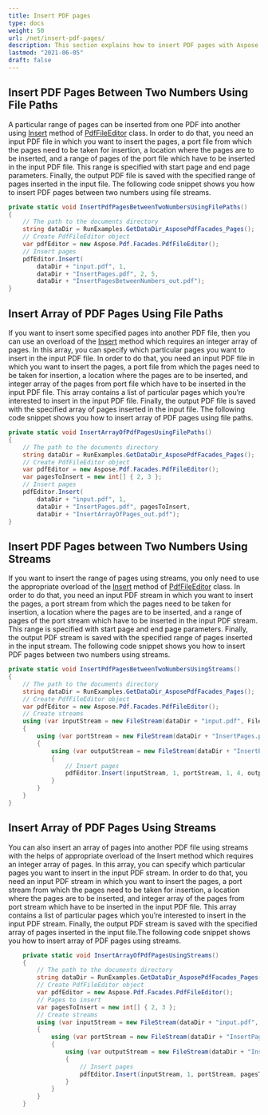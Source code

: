 ```yaml
---
title: Insert PDF pages
type: docs
weight: 50
url: /net/insert-pdf-pages/
description: This section explains how to insert PDF pages with Aspose.PDF Facades using PdfFileEditor class.
lastmod: "2021-06-05"
draft: false
---
```

<script type="application/ld+json">
{
    "@context": "https://schema.org",
    "@type": "TechArticle",
    "headline": "Insert PDF pages",
    "alternativeHeadline": "Insert Specific PDF Pages into Existing Documents",
    "abstract": "Optimize your PDF management with the new feature allowing users to insert specific pages from one PDF into another using Aspose.PDF for .NET PdfFileEditor class. This functionality supports both range-based and array-based page insertion, enhancing workflow efficiency by seamlessly combining documents through file paths or streams",
    "author": {
        "@type": "Person",
        "name": "Anastasiia Holub",
        "givenName": "Anastasiia",
        "familyName": "Holub",
        "url": "https://www.linkedin.com/in/anastasiia-holub-750430225/"
    },
    "genre": "pdf document generation",
    "wordcount": "751",
    "proficiencyLevel": "Beginner",
    "publisher": {
        "@type": "Organization",
        "name": "Aspose.PDF for .NET",
        "url": "https://products.aspose.com/pdf",
        "logo": "https://www.aspose.cloud/templates/aspose/img/products/pdf/aspose_pdf-for-net.svg",
        "alternateName": "Aspose",
        "sameAs": [
            "https://facebook.com/aspose.pdf/",
            "https://twitter.com/asposepdf",
            "https://www.youtube.com/channel/UCmV9sEg_QWYPi6BJJs7ELOg/featured",
            "https://www.linkedin.com/company/aspose",
            "https://stackoverflow.com/questions/tagged/aspose",
            "https://aspose.quora.com/",
            "https://aspose.github.io/"
        ],
        "contactPoint": [
            {
                "@type": "ContactPoint",
                "telephone": "+1 903 306 1676",
                "contactType": "sales",
                "areaServed": "US",
                "availableLanguage": "en"
            },
            {
                "@type": "ContactPoint",
                "telephone": "+44 141 628 8900",
                "contactType": "sales",
                "areaServed": "GB",
                "availableLanguage": "en"
            },
            {
                "@type": "ContactPoint",
                "telephone": "+61 2 8006 6987",
                "contactType": "sales",
                "areaServed": "AU",
                "availableLanguage": "en"
            }
        ]
    },
    "url": "/net/insert-pdf-pages/",
    "mainEntityOfPage": {
        "@type": "WebPage",
        "@id": "/net/insert-pdf-pages/"
    },
    "dateModified": "2024-11-25",
    "description": "Aspose.PDF can perform not only simple and easy tasks but also cope with more complex goals. Check the next section for advanced users and developers."
}
</script>

## Insert PDF Pages Between Two Numbers Using File Paths

A particular range of pages can be inserted from one PDF into another using [Insert](https://reference.aspose.com/pdf/net/aspose.pdf.facades/pdffileeditor/methods/insert/index) method of [PdfFileEditor](https://reference.aspose.com/pdf/net/aspose.pdf.facades/pdffileeditor) class. In order to do that, you need an input PDF file in which you want to insert the pages, a port file from which the pages need to be taken for insertion, a location where the pages are to be inserted, and a range of pages of the port file which have to be inserted in the input PDF file. This range is specified with start page and end page parameters. Finally, the output PDF file is saved with the specified range of pages inserted in the input file. The following code snippet shows you how to insert PDF pages between two numbers using file streams.

```csharp
private static void InsertPdfPagesBetweenTwoNumbersUsingFilePaths()
{
    // The path to the documents directory
    string dataDir = RunExamples.GetDataDir_AsposePdfFacades_Pages();
    // Create PdfFileEditor object
    var pdfEditor = new Aspose.Pdf.Facades.PdfFileEditor();
    // Insert pages
    pdfEditor.Insert(
        dataDir + "input.pdf", 1, 
        dataDir + "InsertPages.pdf", 2, 5, 
        dataDir + "InsertPagesBetweenNumbers_out.pdf");
}
```

## Insert Array of PDF Pages Using File Paths

If you want to insert some specified pages into another PDF file, then you can use an overload of the [Insert](https://reference.aspose.com/pdf/net/aspose.pdf.facades/pdffileeditor/methods/insert/index) method which requires an integer array of pages. In this array, you can specify which particular pages you want to insert in the input PDF file. In order to do that, you need an input PDF file in which you want to insert the pages, a port file from which the pages need to be taken for insertion, a location where the pages are to be inserted, and integer array of the pages from port file which have to be inserted in the input PDF file. This array contains a list of particular pages which you’re interested to insert in the input PDF file. Finally, the output PDF file is saved with the specified array of pages inserted in the input file.
The following code snippet shows you how to insert array of PDF pages using file paths.

```csharp
private static void InsertArrayOfPdfPagesUsingFilePaths()
{
    // The path to the documents directory
    string dataDir = RunExamples.GetDataDir_AsposePdfFacades_Pages();
    // Create PdfFileEditor object
    var pdfEditor = new Aspose.Pdf.Facades.PdfFileEditor();
    var pagesToInsert = new int[] { 2, 3 };
    // Insert pages
    pdfEditor.Insert(
        dataDir + "input.pdf", 1, 
        dataDir + "InsertPages.pdf", pagesToInsert, 
        dataDir + "InsertArrayOfPages_out.pdf");
}
```

## Insert PDF Pages between Two Numbers Using Streams

If you want to insert the range of pages using streams, you only need to use the appropriate overload of the [Insert](https://reference.aspose.com/pdf/net/aspose.pdf.facades/pdffileeditor/methods/insert/index) method of [PdfFileEditor](https://reference.aspose.com/pdf/net/aspose.pdf.facades/pdffileeditor) class. In order to do that, you need an input PDF stream in which you want to insert the pages, a port stream from which the pages need to be taken for insertion, a location where the pages are to be inserted, and a range of pages of the port stream which have to be inserted in the input PDF stream. This range is specified with start page and end page parameters. Finally, the output PDF stream is saved with the specified range of pages inserted in the input stream. The following code snippet shows you how to insert PDF pages between two numbers using streams.

```csharp
private static void InsertPdfPagesBetweenTwoNumbersUsingStreams()
{
    // The path to the documents directory
    string dataDir = RunExamples.GetDataDir_AsposePdfFacades_Pages();
    // Create PdfFileEditor object
    var pdfEditor = new Aspose.Pdf.Facades.PdfFileEditor();
    // Create streams
    using (var inputStream = new FileStream(dataDir + "input.pdf", FileMode.Open))
    {
        using (var portStream = new FileStream(dataDir + "InsertPages.pdf", FileMode.Open))
        {
            using (var outputStream = new FileStream(dataDir + "InsertPagesBetweenNumbersUsingStreams_out.pdf", FileMode.Create))
            {
                // Insert pages
                pdfEditor.Insert(inputStream, 1, portStream, 1, 4, outputStream);
            }
        }
    }
}
```

## Insert Array of PDF Pages Using Streams

You can also insert an array of pages into another PDF file using streams with the helps of appropriate overload of the Insert method which requires an integer array of pages. In this array, you can specify which particular pages you want to insert in the input PDF stream. In order to do that, you need an input PDF stream in which you want to insert the pages, a port stream from which the pages need to be taken for insertion, a location where the pages are to be inserted, and integer array of the pages from port stream which have to be inserted in the input PDF file. This array contains a list of particular pages which you’re interested to insert in the input PDF stream. Finally, the output PDF stream is saved with the specified array of pages inserted in the input file.The following code snippet shows you how to insert array of PDF pages using streams.

```csharp
    private static void InsertArrayOfPdfPagesUsingStreams()
    {
        // The path to the documents directory
        string dataDir = RunExamples.GetDataDir_AsposePdfFacades_Pages();
        // Create PdfFileEditor object
        var pdfEditor = new Aspose.Pdf.Facades.PdfFileEditor();
        // Pages to insert
        var pagesToInsert = new int[] { 2, 3 };
        // Create streams
        using (var inputStream = new FileStream(dataDir + "input.pdf", FileMode.Open))
        {
            using (var portStream = new FileStream(dataDir + "InsertPages.pdf", FileMode.Open))
            {
                using (var outputStream = new FileStream(dataDir + "InsertPagesUsingStreams_out.pdf", FileMode.Create))
                {
                    // Insert pages
                    pdfEditor.Insert(inputStream, 1, portStream, pagesToInsert, outputStream);
                }
            }
        }
    }
```